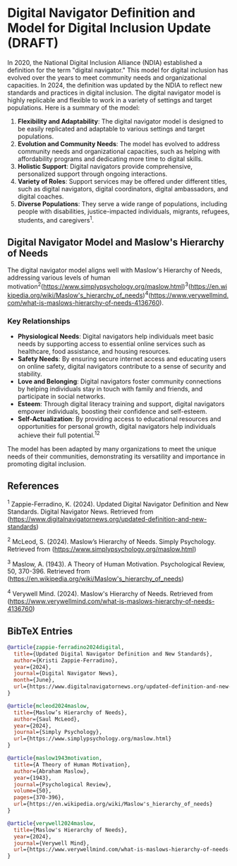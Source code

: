 # Digital Navigator Definition and Model for Digital Inclusion Update (DRAFT)

In 2020, the National Digital Inclusion Alliance (NDIA) established a definition for the term "digital navigator." This model for digital inclusion has evolved over the years to meet community needs and organizational capacities. In 2024, the definition was updated by the NDIA to reflect new standards and practices in digital inclusion. The digital navigator model is highly replicable and flexible to work in a variety of settings and target populations. Here is a summary of the model:

1. **Flexibility and Adaptability**: The digital navigator model is designed to be easily replicated and adaptable to various settings and target populations.
2. **Evolution and Community Needs**: The model has evolved to address community needs and organizational capacities, such as helping with affordability programs and dedicating more time to digital skills.
3. **Holistic Support**: Digital navigators provide comprehensive, personalized support through ongoing interactions.
4. **Variety of Roles**: Support services may be offered under different titles, such as digital navigators, digital coordinators, digital ambassadors, and digital coaches.
5. **Diverse Populations**: They serve a wide range of populations, including people with disabilities, justice-impacted individuals, migrants, refugees, students, and caregivers<sup>1</sup>.


## Digital Navigator Model and Maslow's Hierarchy of Needs

The digital navigator model aligns well with Maslow's Hierarchy of Needs, addressing various levels of human motivation<sup>2</sup>(https://www.simplypsychology.org/maslow.html)<sup>3</sup>(https://en.wikipedia.org/wiki/Maslow's_hierarchy_of_needs)<sup>4</sup>(https://www.verywellmind.com/what-is-maslows-hierarchy-of-needs-4136760).

### Key Relationships

- **Physiological Needs**: Digital navigators help individuals meet basic needs by supporting access to essential online services such as healthcare, food assistance, and housing resources.
- **Safety Needs**: By ensuring secure internet access and educating users on online safety, digital navigators contribute to a sense of security and stability.
- **Love and Belonging**: Digital navigators foster community connections by helping individuals stay in touch with family and friends, and participate in social networks.
- **Esteem**: Through digital literacy training and support, digital navigators empower individuals, boosting their confidence and self-esteem.
- **Self-Actualization**: By providing access to educational resources and opportunities for personal growth, digital navigators help individuals achieve their full potential.<sup>12</sup>

The model has been adapted by many organizations to meet the unique needs of their communities, demonstrating its versatility and importance in promoting digital inclusion.

## References

<sup>1</sup> Zappie-Ferradino, K. (2024). Updated Digital Navigator Definition and New Standards. Digital Navigator News. Retrieved from (https://www.digitalnavigatornews.org/updated-definition-and-new-standards)

<sup>2</sup> McLeod, S. (2024). Maslow’s Hierarchy of Needs. Simply Psychology. Retrieved from (https://www.simplypsychology.org/maslow.html)

<sup>3</sup> Maslow, A. (1943). A Theory of Human Motivation. Psychological Review, 50, 370-396. Retrieved from (https://en.wikipedia.org/wiki/Maslow's_hierarchy_of_needs)

<sup>4</sup> Verywell Mind. (2024). Maslow's Hierarchy of Needs. Retrieved from (https://www.verywellmind.com/what-is-maslows-hierarchy-of-needs-4136760)

## BibTeX Entries

```bibtex
@article{zappie-ferradino2024digital,
  title={Updated Digital Navigator Definition and New Standards},
  author={Kristi Zappie-Ferradino},
  year={2024},
  journal={Digital Navigator News},
  month={June},
  url={https://www.digitalnavigatornews.org/updated-definition-and-new-standards}
}

@article{mcleod2024maslow,
  title={Maslow’s Hierarchy of Needs},
  author={Saul McLeod},
  year={2024},
  journal={Simply Psychology},
  url={https://www.simplypsychology.org/maslow.html}
}

@article{maslow1943motivation,
  title={A Theory of Human Motivation},
  author={Abraham Maslow},
  year={1943},
  journal={Psychological Review},
  volume={50},
  pages={370-396},
  url={https://en.wikipedia.org/wiki/Maslow's_hierarchy_of_needs}
}

@article{verywell2024maslow,
  title={Maslow's Hierarchy of Needs},
  year={2024},
  journal={Verywell Mind},
  url={https://www.verywellmind.com/what-is-maslows-hierarchy-of-needs-4136760}
}
